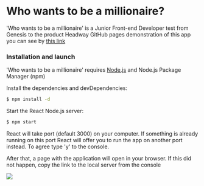 # Who wants to be a millionaire?
'Who wants to be a millionaire' is a Junior Front-end Developer test from Genesis to the product Headway
GitHub pages demonstration of this app you can see by [this link](https://kpimarianenko.github.io/millionaire/)

### Installation and launch

'Who wants to be a millionaire' requires [Node.js](https://nodejs.org/) and Node.js Package Manager (npm)

Install the dependencies and devDependencies:

```sh
$ npm install -d
```

Start the React Node.js server:

```sh
$ npm start
```

React will take port (default 3000) on your computer. If something is already running on this port React will offer you to run the app on another port instead. To agree type 'y' to the console.

After that, a page with the application will open in your browser. If this did not happen, copy the link to the local server from the console

![](https://res.cloudinary.com/skybox/image/upload/v1604364308/%D0%91%D0%B5%D0%B7%D1%8B%D0%BC%D1%8F%D0%BD%D0%BD%D1%8B%D0%B9_vtnj35.png)
